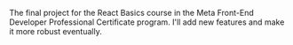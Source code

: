 The final project for the React Basics course in the Meta Front-End Developer Professional Certificate program. I'll add new features and make it more robust eventually. 